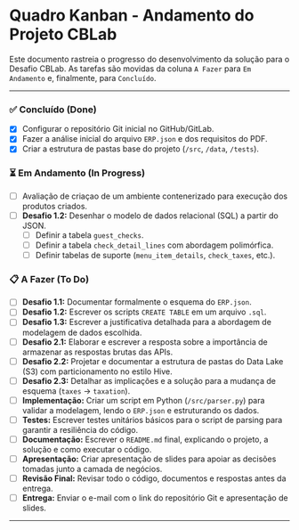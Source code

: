 # Quadro Kanban - Andamento do Projeto CBLab

Este documento rastreia o progresso do desenvolvimento da solução para o Desafio CBLab. As tarefas são movidas da coluna `A Fazer` para `Em Andamento` e, finalmente, para `Concluído`.

---

### ✅ Concluído (Done)

* [x] Configurar o repositório Git inicial no GitHub/GitLab.
* [x] Fazer a análise inicial do arquivo `ERP.json` e dos requisitos do PDF.
* [x] Criar a estrutura de pastas base do projeto (`/src`, `/data`, `/tests`).

### ⏳ Em Andamento (In Progress)

* [ ] Avaliação de criaçao de um ambiente contenerizado para execução dos produtos criados.
* [ ] **Desafio 1.2:** Desenhar o modelo de dados relacional (SQL) a partir do JSON.
    * [ ] Definir a tabela `guest_checks`.
    * [ ] Definir a tabela `check_detail_lines` com abordagem polimórfica.
    * [ ] Definir tabelas de suporte (`menu_item_details`, `check_taxes`, etc.).

### 📋 A Fazer (To Do)

* [ ] **Desafio 1.1:** Documentar formalmente o esquema do `ERP.json`.
* [ ] **Desafio 1.2:** Escrever os scripts `CREATE TABLE` em um arquivo `.sql`.
* [ ] **Desafio 1.3:** Escrever a justificativa detalhada para a abordagem de modelagem de dados escolhida.
* [ ] **Desafio 2.1:** Elaborar e escrever a resposta sobre a importância de armazenar as respostas brutas das APIs.
* [ ] **Desafio 2.2:** Projetar e documentar a estrutura de pastas do Data Lake (S3) com particionamento no estilo Hive.
* [ ] **Desafio 2.3:** Detalhar as implicações e a solução para a mudança de esquema (`taxes` -> `taxation`).
* [ ] **Implementação:** Criar um script em Python (`/src/parser.py`) para validar a modelagem, lendo o `ERP.json` e estruturando os dados.
* [ ] **Testes:** Escrever testes unitários básicos para o script de parsing para garantir a resiliência do código.
* [ ] **Documentação:** Escrever o `README.md` final, explicando o projeto, a solução e como executar o código.
* [ ] **Apresentação:** Criar apresentação de slides para apoiar as decisões tomadas junto a camada de negócios.
* [ ] **Revisão Final:** Revisar todo o código, documentos e respostas antes da entrega.
* [ ] **Entrega:** Enviar o e-mail com o link do repositório Git e apresentação de slides.

---
